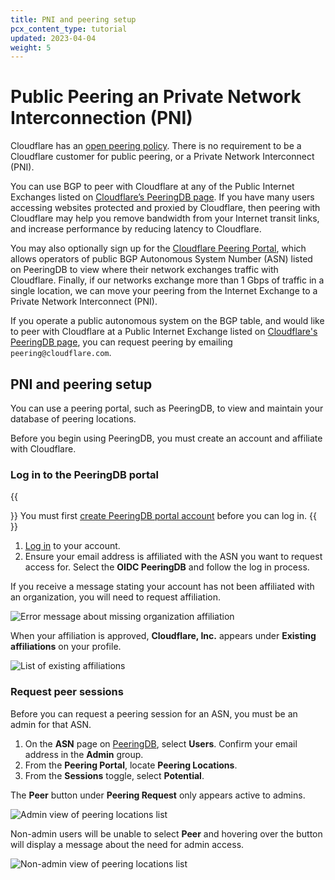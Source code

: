 ```yaml
---
title: PNI and peering setup
pcx_content_type: tutorial
updated: 2023-04-04
weight: 5
---
```


# Public Peering an Private Network Interconnection (PNI)

Cloudflare has an [open peering policy](https://www.cloudflare.com/peering-policy/). There is no requirement to be a Cloudflare customer for public peering, or a Private Network Interconnect (PNI).

You can use BGP to peer with Cloudflare at any of the Public Internet Exchanges listed on [Cloudflare’s PeeringDB page](https://www.peeringdb.com/net/4224). If you have many users accessing websites protected and proxied by Cloudflare, then peering with Cloudflare may help you remove bandwidth from your Internet transit links, and increase performance by reducing latency to Cloudflare.

You may also optionally sign up for the [Cloudflare Peering Portal](https://www.cloudflare.com/partners/peering-portal/), which allows operators of public BGP Autonomous System Number (ASN) listed on PeeringDB to view where their network exchanges traffic with Cloudflare. Finally, if our networks exchange more than 1 Gbps of traffic in a single location, we can move your peering from the Internet Exchange to a Private Network Interconnect (PNI).

If you operate a public autonomous system on the BGP table, and would like to peer with Cloudflare at a Public Internet Exchange listed on [Cloudflare's PeeringDB page](https://www.peeringdb.com/asn/13335), you can request peering by emailing `peering@cloudflare.com`.

## PNI and peering setup

You can use a peering portal, such as PeeringDB, to view and maintain your database of peering locations.

Before you begin using PeeringDB, you must create an account and affiliate with Cloudflare.

### Log in to the PeeringDB portal

{{<Aside type="note">}}
You must first [create PeeringDB portal account](https://www.peeringdb.com/register) before you can log in.
{{</Aside>}}

1. [Log in](https://www.peeringdb.com/account/login/?next=/register) to your account.
2. Ensure your email address is affiliated with the ASN you want to request access for.
Select the **OIDC PeeringDB** and follow the log in process.

If you receive a message stating your account has not been affiliated with an organization, you will need to request affiliation.

![Error message about missing organization affiliation](/images/network-interconnect/peeringdb-request-affiliation.png)

When your affiliation is approved, **Cloudflare, Inc.** appears under **Existing affiliations** on your profile.

![List of existing affiliations](/images/network-interconnect/peeringdb-affiliation-approved.png)

### Request peer sessions

Before you can request a peering session for an ASN, you must be an admin for that ASN.

1. On the **ASN** page on [PeeringDB](https://www.peeringdb.com/), select **Users**. Confirm your email address in the **Admin** group.
2. From the **Peering Portal**, locate **Peering Locations**.
3. From the **Sessions** toggle, select **Potential**.

The **Peer** button under **Peering Request** only appears active to admins.

![Admin view of peering locations list](/images/network-interconnect/peeringdb-admin-view.png)

Non-admin users will be unable to select **Peer** and hovering over the button will display a message about the need for admin access.

![Non-admin view of peering locations list](/images/network-interconnect/peeringdb-nonadmin-view.png)